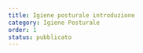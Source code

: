 ```yaml
---
title: Igiene posturale introduzione 
category: Igiene Posturale
order: 1
status: pubblicato
---
```

<div>
    <script type="text/javascript">
             window.location.href = "../../"
    </script>
</div>